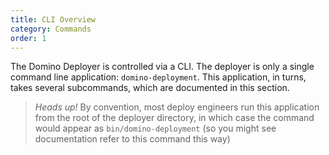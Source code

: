 ```yaml
---
title: CLI Overview
category: Commands
order: 1
---
```


The Domino Deployer is controlled via a CLI. The deployer is only a single command line application: `domino-deployment`.
This application, in turns, takes several subcommands, which are documented in this section.

> *Heads up!* By convention, most deploy engineers run this application from the root of the deployer directory, in which
> case the command would appear as `bin/domino-deployment` (so you might see documentation refer to this command this way)




